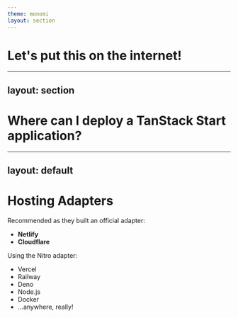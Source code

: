 ```yaml
---
theme: monomi
layout: section
---
```


# Let's put this on the internet!

---
layout: section
---

# Where can I deploy a TanStack Start application?

---
layout: default
---

# Hosting Adapters

Recommended as they built an official adapter:

- **Netlify**
- **Cloudflare**

Using the Nitro adapter:

- Vercel
- Railway
- Deno
- Node.js
- Docker
- ...anywhere, really!